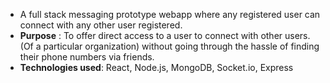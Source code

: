 - A full stack messaging prototype webapp where any registered user can connect with any other user registered.
- __Purpose__ : To offer direct access to a user to connect with other users. (Of a particular organization) without going through the hassle of finding their phone numbers via friends. 
- __Technologies used__: React, Node.js, MongoDB, Socket.io, Express 
